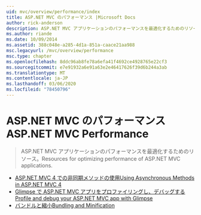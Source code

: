 ```yaml
---
uid: mvc/overview/performance/index
title: ASP.NET MVC のパフォーマンス |Microsoft Docs
author: rick-anderson
description: ASP.NET MVC アプリケーションのパフォーマンスを最適化するためのリソース。
ms.author: riande
ms.date: 10/09/2014
ms.assetid: 388c048e-a285-4d1a-851a-caace21aa988
msc.legacyurl: /mvc/overview/performance
msc.type: chapter
ms.openlocfilehash: 8ddc96ab8fe78a6efa41f4692ce4928765e22cf3
ms.sourcegitcommit: e7e91932a6e91a63e2e46417626f39d6b244a3ab
ms.translationtype: MT
ms.contentlocale: ja-JP
ms.lasthandoff: 03/06/2020
ms.locfileid: "78450796"
---
```

# <a name="aspnet-mvc-performance"></a><span data-ttu-id="30c0d-103">ASP.NET MVC のパフォーマンス</span><span class="sxs-lookup"><span data-stu-id="30c0d-103">ASP.NET MVC Performance</span></span>

> <span data-ttu-id="30c0d-104">ASP.NET MVC アプリケーションのパフォーマンスを最適化するためのリソース。</span><span class="sxs-lookup"><span data-stu-id="30c0d-104">Resources for optimizing performance of ASP.NET MVC applications.</span></span>

- [<span data-ttu-id="30c0d-105">ASP.NET MVC 4 での非同期メソッドの使用</span><span class="sxs-lookup"><span data-stu-id="30c0d-105">Using Asynchronous Methods in ASP.NET MVC 4</span></span>](using-asynchronous-methods-in-aspnet-mvc-4.md)
- [<span data-ttu-id="30c0d-106">Glimpse で ASP.NET MVC アプリをプロファイリングし、デバッグする</span><span class="sxs-lookup"><span data-stu-id="30c0d-106">Profile and debug your ASP.NET MVC app with Glimpse</span></span>](profile-and-debug-your-aspnet-mvc-app-with-glimpse.md)
- [<span data-ttu-id="30c0d-107">バンドルと縮小</span><span class="sxs-lookup"><span data-stu-id="30c0d-107">Bundling and Minification</span></span>](bundling-and-minification.md)
